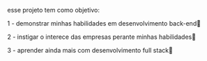 esse projeto tem como objetivo:

1  - demonstrar minhas habilidades em desenvolvimento back-end🥇

2  - instigar o interece das empresas perante minhas habilidades🥈

3  - aprender ainda mais com desenvolvimento full stack🥉
